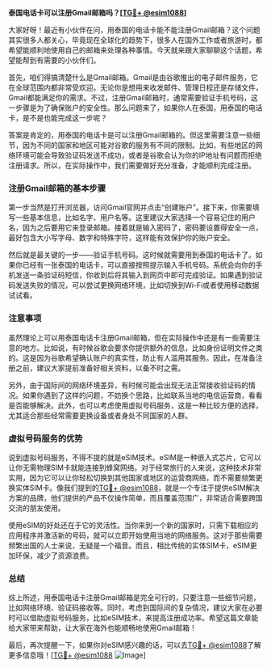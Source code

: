 **泰国电话卡可以注册Gmail邮箱吗？[[TG💪+ @esim1088](https://t.me/s/esim1088)]**

大家好呀！最近有小伙伴在问，用泰国的电话卡能不能注册Gmail邮箱？这个问题其实很多人都关心，毕竟现在全球化的趋势下，很多人在国外工作或者旅游时，都希望能顺利地使用自己的邮箱来处理各种事情。今天就来跟大家聊聊这个话题，希望能帮到有需要的小伙伴们。

首先，咱们得搞清楚什么是Gmail邮箱。Gmail是由谷歌推出的电子邮件服务，它在全球范围内都非常受欢迎。无论你是想用来收发邮件、管理日程还是存储文件，Gmail都能满足你的需求。不过，注册Gmail邮箱时，通常需要验证手机号码，这一步骤是为了确保账户的安全性。那么问题来了，如果你人在泰国，用泰国的电话卡，是不是也能完成这一步呢？

答案是肯定的，用泰国的电话卡是可以注册Gmail邮箱的。但这里需要注意一些细节，因为不同的国家和地区可能对谷歌的服务有不同的限制。比如，有些地区的网络环境可能会导致验证码发送不成功，或者是谷歌会认为你的IP地址有问题而拒绝注册请求。所以，在实际操作中，我们需要做好充分准备，才能顺利完成注册。

### 注册Gmail邮箱的基本步骤

第一步当然是打开浏览器，访问Gmail官网并点击“创建账户”。接下来，你需要填写一些基本信息，比如名字、用户名等。这里建议大家选择一个容易记住的用户名，因为之后要用它来登录邮箱。接着就是输入密码了，密码要设置得安全一点，最好包含大小写字母、数字和特殊字符，这样能有效保护你的账户安全。

然后就是最关键的一步——验证手机号码。这时候就需要用到泰国的电话卡了。如果你已经有一张泰国的电话卡，可以直接按照提示输入手机号码。系统会向你的手机发送一条验证码短信，你收到后将其输入到网页中即可完成验证。如果遇到验证码发送失败的情况，可以尝试更换网络环境，比如切换到Wi-Fi或者使用移动数据试试看。

### 注意事项

虽然理论上可以用泰国电话卡注册Gmail邮箱，但在实际操作中还是有一些需要注意的地方。比如说，有时候谷歌会要求你提供额外的信息，比如身份证明文件之类的。这是因为谷歌希望确认账户的真实性，防止有人滥用其服务。因此，在准备注册之前，建议大家提前准备好相关资料，以备不时之需。

另外，由于国际间的网络环境差异，有时候可能会出现无法正常接收验证码的情况。如果你遇到了这样的问题，不妨换个思路，比如联系当地的电信运营商，看看是否能够解决。此外，也可以考虑使用虚拟号码服务，这是一种比较方便的选择，尤其适合那些经常需要更换设备或者身处不同国家的人群。

### 虚拟号码服务的优势

说到虚拟号码服务，不得不提的就是eSIM技术。eSIM是一种嵌入式芯片，它可以让你无需物理SIM卡就能连接到蜂窝网络。对于经常旅行的人来说，这种技术非常实用，因为它可以让你轻松切换到其他国家或地区的运营商网络，而不需要频繁更换实体SIM卡。像我们提到的[TG💪+ @esim1088](https://t.me/s/esim1088)，就是一个专注于提供eSIM解决方案的品牌，他们提供的产品不仅操作简单，而且覆盖范围广，非常适合需要跨国交流的朋友使用。

使用eSIM的好处还在于它的灵活性。当你来到一个新的国家时，只需下载相应的应用程序并激活新的号码，就可以立即开始使用当地的网络服务。这对于那些需要频繁出国的人士来说，无疑是一个福音。而且，相比传统的实体SIM卡，eSIM更加环保，减少了资源浪费。

### 总结

综上所述，用泰国电话卡注册Gmail邮箱是完全可行的，只要注意一些细节问题，比如网络环境、验证码接收等。同时，考虑到国际间的复杂情况，建议大家在必要时可以借助虚拟号码服务，比如eSIM技术，来提高注册成功率。希望这篇文章能给大家带来帮助，让大家在海外也能顺畅地使用Gmail邮箱！

最后，再次提醒一下，如果你对eSIM感兴趣的话，可以去[TG💪+ @esim1088](https://t.me/s/esim1088)了解更多信息哦！[[TG💪+ @esim1088](https://t.me/s/esim1088) ![Image](https://i.postimg.cc/4NQfJmqS/Snipaste-2025-05-13-00-14-12.png)]